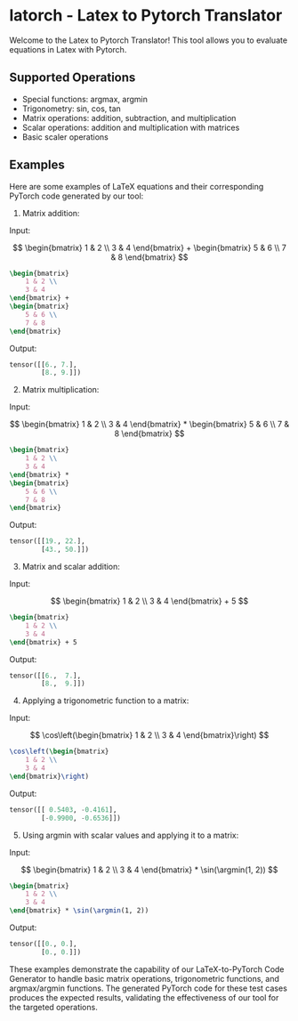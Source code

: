 # latorch - Latex to Pytorch Translator

Welcome to the Latex to Pytorch Translator! This tool allows you to evaluate equations in Latex with Pytorch.

## Supported Operations

- Special functions: argmax, argmin
- Trigonometry: sin, cos, tan
- Matrix operations: addition, subtraction, and multiplication
- Scalar operations: addition and multiplication with matrices
- Basic scaler operations

## Examples

Here are some examples of LaTeX equations and their corresponding PyTorch code generated by our tool:

1. Matrix addition:

Input:

$$
\begin{bmatrix} 
    1 & 2 \\
    3 & 4 
\end{bmatrix} + 
\begin{bmatrix} 
    5 & 6 \\
    7 & 8 
\end{bmatrix}
$$

```tex
\begin{bmatrix} 
    1 & 2 \\
    3 & 4 
\end{bmatrix} + 
\begin{bmatrix} 
    5 & 6 \\
    7 & 8 
\end{bmatrix}
```

Output: 

```python
tensor([[6., 7.],
        [8., 9.]])
```

2. Matrix multiplication:

Input:

$$
\begin{bmatrix}
    1 & 2 \\
    3 & 4
\end{bmatrix} *
\begin{bmatrix}
    5 & 6 \\
    7 & 8
\end{bmatrix}
$$

```tex
\begin{bmatrix}
    1 & 2 \\
    3 & 4
\end{bmatrix} *
\begin{bmatrix}
    5 & 6 \\
    7 & 8
\end{bmatrix}
```

Output:

```python
tensor([[19., 22.],
        [43., 50.]])
```

3. Matrix and scalar addition:

Input:

$$
\begin{bmatrix}
    1 & 2 \\
    3 & 4
\end{bmatrix} + 5
$$

```tex
\begin{bmatrix}
    1 & 2 \\
    3 & 4
\end{bmatrix} + 5
```

Output:

```python
tensor([[6.,  7.],
        [8.,  9.]])
```

4. Applying a trigonometric function to a matrix:

Input:

$$
\cos\left(\begin{bmatrix}
    1 & 2 \\
    3 & 4
\end{bmatrix}\right)
$$

```tex
\cos\left(\begin{bmatrix}
    1 & 2 \\
    3 & 4
\end{bmatrix}\right)
```

Output:

```python
tensor([[ 0.5403, -0.4161],
        [-0.9900, -0.6536]])
```

5. Using argmin with scalar values and applying it to a matrix:

Input:

$$
\begin{bmatrix}
    1 & 2 \\
    3 & 4
\end{bmatrix} * \sin(\argmin(1, 2))
$$

```tex
\begin{bmatrix}
    1 & 2 \\
    3 & 4
\end{bmatrix} * \sin(\argmin(1, 2))
```

Output:

```python
tensor([[0., 0.],
        [0., 0.]])
```

These examples demonstrate the capability of our LaTeX-to-PyTorch Code Generator to handle basic matrix operations, trigonometric functions, and argmax/argmin functions. The generated PyTorch code for these test cases produces the expected results, validating the effectiveness of our tool for the targeted operations.